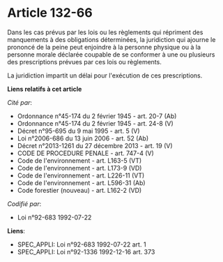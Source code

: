 # Article 132-66

Dans les cas prévus par les lois ou les règlements qui répriment des manquements à des obligations déterminées, la
juridiction qui ajourne le prononcé de la peine peut enjoindre à la personne physique ou à la personne morale déclarée
coupable de se conformer à une ou plusieurs des prescriptions prévues par ces lois ou règlements.

La juridiction impartit un délai pour l'exécution de ces prescriptions.

**Liens relatifs à cet article**

_Cité par_:

  - Ordonnance n°45-174 du 2 février 1945 - art. 20-7 (Ab)
  - Ordonnance n°45-174 du 2 février 1945 - art. 24-8 (V)
  - Décret n°95-695 du 9 mai 1995 - art. 5 (V)
  - Loi n°2006-686 du 13 juin 2006 - art. 52 (Ab)
  - Décret n°2013-1261 du 27 décembre 2013 - art. 19 (V)
  - CODE DE PROCEDURE PENALE - art. 747-4 (V)
  - Code de l'environnement - art. L163-5 (VT)
  - Code de l'environnement - art. L173-9 (VD)
  - Code de l'environnement - art. L226-11 (VT)
  - Code de l'environnement - art. L596-31 (Ab)
  - Code forestier (nouveau) - art. L162-2 (VD)

_Codifié par_:

  - Loi n°92-683 1992-07-22

**Liens**:

  - SPEC_APPLI: Loi n°92-683 1992-07-22 art. 1
  - SPEC_APPLI: Loi n°92-1336 1992-12-16 art. 373
